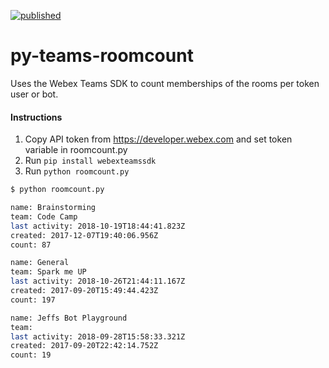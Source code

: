 [![published](https://static.production.devnetcloud.com/codeexchange/assets/images/devnet-published.svg)](https://developer.cisco.com/codeexchange/github/repo/levensailor/py-teams-roomcount)

# py-teams-roomcount

Uses the Webex Teams SDK to count memberships of the rooms per token user or bot. 

#### Instructions

1. Copy API token from https://developer.webex.com and set token variable in roomcount.py
2. Run `pip install webexteamssdk`
3. Run `python roomcount.py`

```sh
$ python roomcount.py

name: Brainstorming
team: Code Camp
last activity: 2018-10-19T18:44:41.823Z
created: 2017-12-07T19:40:06.956Z
count: 87

name: General
team: Spark me UP
last activity: 2018-10-26T21:44:11.167Z
created: 2017-09-20T15:49:44.423Z
count: 197

name: Jeffs Bot Playground
team:
last activity: 2018-09-28T15:58:33.321Z
created: 2017-09-20T22:42:14.752Z
count: 19
```
